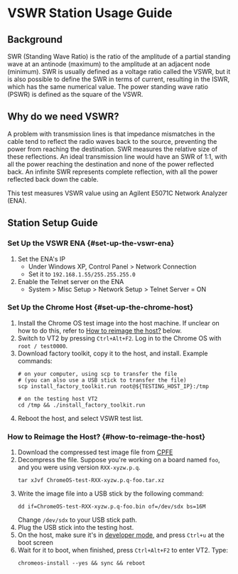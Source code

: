 # VSWR Station Usage Guide

## Background

SWR (Standing Wave Ratio) is the ratio of the amplitude of a partial standing
wave at an antinode (maximum) to the amplitude at an adjacent node (minimum).
SWR is usually defined as a voltage ratio called the VSWR, but it is also
possible to define the SWR in terms of current, resulting in the ISWR, which has
the same numerical value. The power standing wave ratio (PSWR) is defined as the
square of the VSWR.

## Why do we need VSWR?

A problem with transmission lines is that impedance mismatches in the cable tend
to reflect the radio waves back to the source, preventing the power from
reaching the destination. SWR measures the relative size of these reflections.
An ideal transmission line would have an SWR of 1:1, with all the power reaching
the destination and none of the power reflected back. An infinite SWR represents
complete reflection, with all the power reflected back down the cable.

This test measures VSWR value using an Agilent E5071C Network Analyzer (ENA).

## Station Setup Guide

### Set Up the VSWR ENA {#set-up-the-vswr-ena}

1. Set the ENA's IP
   - Under Windows XP, Control Panel > Network Connection
   - Set it to `192.168.1.55/255.255.255.0`
2. Enable the Telnet server on the ENA
   - System > Misc Setup > Network Setup > Telnet Server = ON

### Set Up the Chrome Host {#set-up-the-chrome-host}

1. Install the Chrome OS test image into the host machine. If unclear on how to
   do this, refer to [How to reimage the host?](#how-to-reimage-the-host) below.
2. Switch to VT2 by pressing `Ctrl+Alt+F2`. Log in to the Chrome OS with
   `root / test0000`.
3. Download factory toolkit, copy it to the host, and install. Example commands:
   ```shell
   # on your computer, using scp to transfer the file
   # (you can also use a USB stick to transfer the file)
   scp install_factory_toolkit.run root@${TESTING_HOST_IP}:/tmp

   # on the testing host VT2
   cd /tmp && ./install_factory_toolkit.run
   ```
4. Reboot the host, and select VSWR test list.

### How to Reimage the Host? {#how-to-reimage-the-host}

1. Download the compressed test image file from
   [CPFE](https://www.google.com/chromeos/partner/fe/#home)
2. Decompress the file. Suppose you're working on a board named `foo`, and you
   were using version `RXX-xyzw.p.q`.
   ```shell
   tar xJvf ChromeOS-test-RXX-xyzw.p.q-foo.tar.xz
   ```
3. Write the image file into a USB stick by the following command:
   ```shell
   dd if=ChromeOS-test-RXX-xyzw.p.q-foo.bin of=/dev/sdx bs=16M
   ```
   Change `/dev/sdx` to your USB stick path.
4. Plug the USB stick into the testing host.
5. On the host, make sure it's in [developer mode](https://goo.gl/J7YjwW), and
   press `Ctrl+u` at the boot screen
6. Wait for it to boot, when finished, press `Ctrl+Alt+F2` to enter VT2. Type:
   ```shell
   chromeos-install --yes && sync && reboot
   ```
